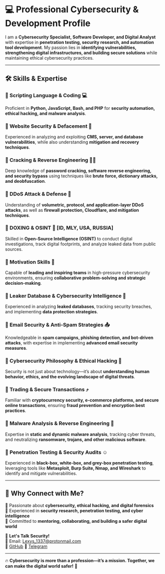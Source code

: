 # 💻 Professional Cybersecurity & Development Profile  

I am a **Cybersecurity Specialist, Software Developer, and Digital Analyst** with expertise in **penetration testing, security research, and automation tool development**. My passion lies in **identifying vulnerabilities, strengthening digital infrastructures, and building secure solutions** while maintaining ethical cybersecurity practices.  

---

## 🛠 Skills & Expertise  

### 🔹 Scripting Language & Coding 💻  
Proficient in **Python, JavaScript, Bash, and PHP** for **security automation, ethical hacking, and malware analysis**.  

### 🔹 Website Security & Defacement 🌊  
Experienced in analyzing and exploiting **CMS, server, and database vulnerabilities**, while also understanding **mitigation and recovery techniques**.  

### 🔹 Cracking & Reverse Engineering ⛓‍💥  
Deep knowledge of **password cracking, software reverse engineering, and security bypass** using techniques like **brute force, dictionary attacks, and deobfuscation**.  

### 🔹 DDoS Attack & Defense 🚀  
Understanding of **volumetric, protocol, and application-layer DDoS attacks**, as well as **firewall protection, Cloudflare, and mitigation techniques**.  

### 🔹 DOXING & OSINT 👀 [ID, MLY, USA, RUSSIA]  
Skilled in **Open-Source Intelligence (OSINT)** to conduct digital investigations, track digital footprints, and analyze leaked data from public sources.  

### 🔹 Motivation Skills 👥  
Capable of **leading and inspiring teams** in high-pressure cybersecurity environments, ensuring **collaborative problem-solving and strategic decision-making**.  

### 🔹 Leaker Database & Cybersecurity Intelligence 📑  
Experienced in analyzing **leaked databases**, tracking security breaches, and implementing **data protection strategies**.  

### 🔹 Email Security & Anti-Spam Strategies 📤  
Knowledgeable in **spam campaigns, phishing detection, and bot-driven attacks**, with expertise in implementing **advanced email security measures**.  

### 🔹 Cybersecurity Philosophy & Ethical Hacking 🧮  
Security is not just about technology—it’s about **understanding human behavior, ethics, and the evolving landscape of digital threats**.  

### 🔹 Trading & Secure Transactions ⤴️  
Familiar with **cryptocurrency security, e-commerce platforms, and secure online transactions**, ensuring **fraud prevention and encryption best practices**.  

### 🔹 Malware Analysis & Reverse Engineering 👾  
Expertise in **static and dynamic malware analysis**, tracking cyber threats, and neutralizing **ransomware, trojans, and other malicious software**.  

### 🔹 Penetration Testing & Security Audits ☺️  
Experienced in **black-box, white-box, and grey-box penetration testing**, leveraging tools like **Metasploit, Burp Suite, Nmap, and Wireshark** to identify and mitigate vulnerabilities.  

---

## 🚀 Why Connect with Me?  
🔹 Passionate about **cybersecurity, ethical hacking, and digital forensics**  
🔹 Experienced in **security research, penetration testing, and cyber intelligence**  
🔹 Committed to **mentoring, collaborating, and building a safer digital world**  

📧 **Let's Talk Security!**  
📩  Email: Lexys_1337@protonmail.com  
🔗 [GitHub](https://github.com/TaliGanda) 
🔗 [Telegram](https://t.me/Lexy_Tegyo)  

---

🔥 **Cybersecurity is more than a profession—it’s a mission. Together, we can make the digital world safer!** 🚀  
